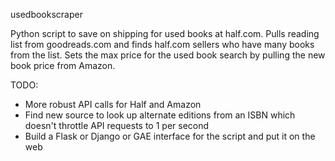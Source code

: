 usedbookscraper

Python script to save on shipping for used books at half.com. Pulls reading list from goodreads.com and finds half.com sellers who have many books from the list. Sets the max price for the used book search by pulling the new book price from Amazon.

TODO:
* More robust API calls for Half and Amazon
* Find new source to look up alternate editions from an ISBN which doesn't throttle API requests to 1 per second
* Build a Flask or Django or GAE interface for the script and put it on the web
